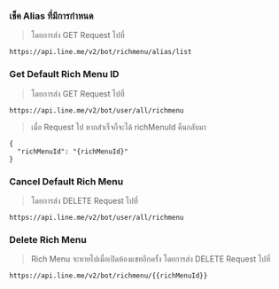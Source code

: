 ### เช็ค Alias ที่มีการกำหนด
> โดยการส่ง GET Request ไปที่
```
https://api.line.me/v2/bot/richmenu/alias/list
```

### Get Default Rich Menu ID
> โดยการส่ง GET Request ไปที่
```
https://api.line.me/v2/bot/user/all/richmenu
```
> เมื่อ Request ไป หากสำเร็จก็จะได้ richMenuId คืนกลับมา
```
{
  "richMenuId": "{richMenuId}"
}
```
### Cancel Default Rich Menu
> โดยการส่ง DELETE Request ไปที่
```
https://api.line.me/v2/bot/user/all/richmenu
```

### Delete Rich Menu
> Rich Menu จะหายไปเมื่อเปิดห้องแชทอีกครั้ง
> โดยการส่ง DELETE Request ไปที่
```
https://api.line.me/v2/bot/richmenu/{{richMenuId}}
```
